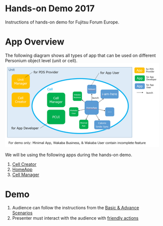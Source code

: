 # Hands-on Demo 2017  
Instructions of hands-on demo for Fujitsu Forum Europe.  

# App Overview  
The following diagram shows all types of app that can be used on different Personium object level (unit or cell).  
![App Overview](doc/app_overview.png)  

We will be using the following apps during the hands-on demo.  

1. [Cell Creator](https://github.com/personium/app-uc-cell-creator-wizard)  
1. [HomeApp](https://github.com/personium/app-cc-home)  
1. [Cell Manager](https://github.com/personium/app-uc-unit-manager)  

# Demo  
1. Audience can follow the instructions from the [Basic & Advance Scenarios](README_audience.md)  
1. Presenter must interact with the audience with [friendly actions](README_presenter.md)  
